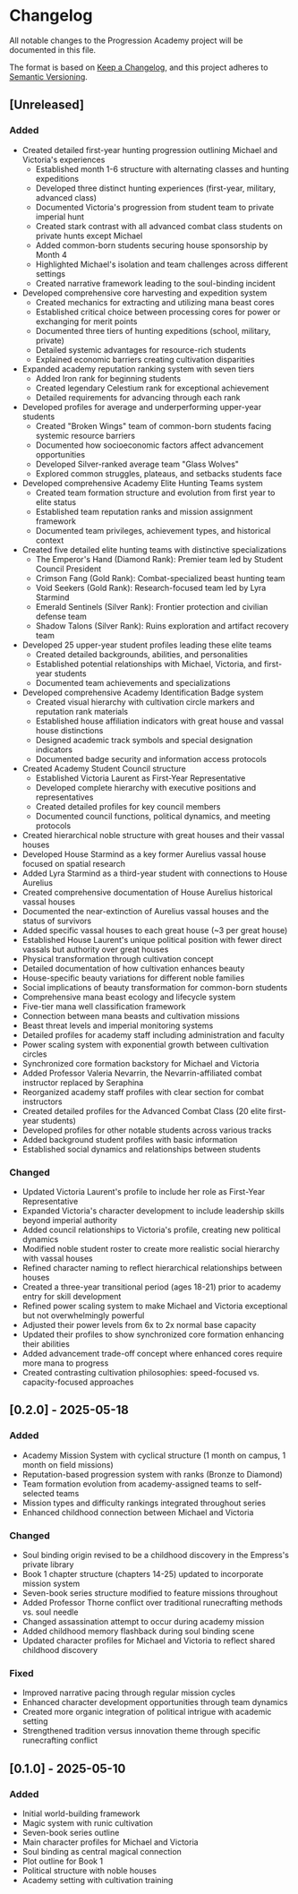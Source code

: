 # Changelog

All notable changes to the Progression Academy project will be documented in this file.

The format is based on [Keep a Changelog](https://keepachangelog.com/en/1.0.0/),
and this project adheres to [Semantic Versioning](https://semver.org/spec/v2.0.0.html).

## [Unreleased]

### Added
- Created detailed first-year hunting progression outlining Michael and Victoria's experiences
  - Established month 1-6 structure with alternating classes and hunting expeditions
  - Developed three distinct hunting experiences (first-year, military, advanced class)
  - Documented Victoria's progression from student team to private imperial hunt
  - Created stark contrast with all advanced combat class students on private hunts except Michael
  - Added common-born students securing house sponsorship by Month 4
  - Highlighted Michael's isolation and team challenges across different settings
  - Created narrative framework leading to the soul-binding incident
- Developed comprehensive core harvesting and expedition system
  - Created mechanics for extracting and utilizing mana beast cores
  - Established critical choice between processing cores for power or exchanging for merit points
  - Documented three tiers of hunting expeditions (school, military, private)
  - Detailed systemic advantages for resource-rich students
  - Explained economic barriers creating cultivation disparities
- Expanded academy reputation ranking system with seven tiers
  - Added Iron rank for beginning students
  - Created legendary Celestium rank for exceptional achievement
  - Detailed requirements for advancing through each rank
- Developed profiles for average and underperforming upper-year students
  - Created "Broken Wings" team of common-born students facing systemic resource barriers
  - Documented how socioeconomic factors affect advancement opportunities
  - Developed Silver-ranked average team "Glass Wolves"
  - Explored common struggles, plateaus, and setbacks students face
- Developed comprehensive Academy Elite Hunting Teams system
  - Created team formation structure and evolution from first year to elite status
  - Established team reputation ranks and mission assignment framework
  - Documented team privileges, achievement types, and historical context
- Created five detailed elite hunting teams with distinctive specializations
  - The Emperor's Hand (Diamond Rank): Premier team led by Student Council President
  - Crimson Fang (Gold Rank): Combat-specialized beast hunting team
  - Void Seekers (Gold Rank): Research-focused team led by Lyra Starmind
  - Emerald Sentinels (Silver Rank): Frontier protection and civilian defense team
  - Shadow Talons (Silver Rank): Ruins exploration and artifact recovery team
- Developed 25 upper-year student profiles leading these elite teams
  - Created detailed backgrounds, abilities, and personalities
  - Established potential relationships with Michael, Victoria, and first-year students
  - Documented team achievements and specializations
- Developed comprehensive Academy Identification Badge system
  - Created visual hierarchy with cultivation circle markers and reputation rank materials
  - Established house affiliation indicators with great house and vassal house distinctions
  - Designed academic track symbols and special designation indicators
  - Documented badge security and information access protocols
- Created Academy Student Council structure
  - Established Victoria Laurent as First-Year Representative
  - Developed complete hierarchy with executive positions and representatives
  - Created detailed profiles for key council members
  - Documented council functions, political dynamics, and meeting protocols
- Created hierarchical noble structure with great houses and their vassal houses
- Developed House Starmind as a key former Aurelius vassal house focused on spatial research
- Added Lyra Starmind as a third-year student with connections to House Aurelius
- Created comprehensive documentation of House Aurelius historical vassal houses
- Documented the near-extinction of Aurelius vassal houses and the status of survivors
- Added specific vassal houses to each great house (~3 per great house)
- Established House Laurent's unique political position with fewer direct vassals but authority over great houses
- Physical transformation through cultivation concept
- Detailed documentation of how cultivation enhances beauty
- House-specific beauty variations for different noble families
- Social implications of beauty transformation for common-born students
- Comprehensive mana beast ecology and lifecycle system
- Five-tier mana well classification framework
- Connection between mana beasts and cultivation missions
- Beast threat levels and imperial monitoring systems
- Detailed profiles for academy staff including administration and faculty
- Power scaling system with exponential growth between cultivation circles
- Synchronized core formation backstory for Michael and Victoria
- Added Professor Valeria Nevarrin, the Nevarrin-affiliated combat instructor replaced by Seraphina
- Reorganized academy staff profiles with clear section for combat instructors
- Created detailed profiles for the Advanced Combat Class (20 elite first-year students)
- Developed profiles for other notable students across various tracks
- Added background student profiles with basic information
- Established social dynamics and relationships between students

### Changed
- Updated Victoria Laurent's profile to include her role as First-Year Representative
- Expanded Victoria's character development to include leadership skills beyond imperial authority
- Added council relationships to Victoria's profile, creating new political dynamics
- Modified noble student roster to create more realistic social hierarchy with vassal houses
- Refined character naming to reflect hierarchical relationships between houses
- Created a three-year transitional period (ages 18-21) prior to academy entry for skill development
- Refined power scaling system to make Michael and Victoria exceptional but not overwhelmingly powerful
- Adjusted their power levels from 6x to 2x normal base capacity
- Updated their profiles to show synchronized core formation enhancing their abilities
- Added advancement trade-off concept where enhanced cores require more mana to progress
- Created contrasting cultivation philosophies: speed-focused vs. capacity-focused approaches

## [0.2.0] - 2025-05-18

### Added
- Academy Mission System with cyclical structure (1 month on campus, 1 month on field missions)
- Reputation-based progression system with ranks (Bronze to Diamond)
- Team formation evolution from academy-assigned teams to self-selected teams
- Mission types and difficulty rankings integrated throughout series
- Enhanced childhood connection between Michael and Victoria

### Changed
- Soul binding origin revised to be a childhood discovery in the Empress's private library
- Book 1 chapter structure (chapters 14-25) updated to incorporate mission system
- Seven-book series structure modified to feature missions throughout
- Added Professor Thorne conflict over traditional runecrafting methods vs. soul needle
- Changed assassination attempt to occur during academy mission
- Added childhood memory flashback during soul binding scene
- Updated character profiles for Michael and Victoria to reflect shared childhood discovery

### Fixed
- Improved narrative pacing through regular mission cycles
- Enhanced character development opportunities through team dynamics
- Created more organic integration of political intrigue with academic setting
- Strengthened tradition versus innovation theme through specific runecrafting conflict

## [0.1.0] - 2025-05-10

### Added
- Initial world-building framework
- Magic system with runic cultivation
- Seven-book series outline
- Main character profiles for Michael and Victoria
- Soul binding as central magical connection
- Plot outline for Book 1
- Political structure with noble houses
- Academy setting with cultivation training